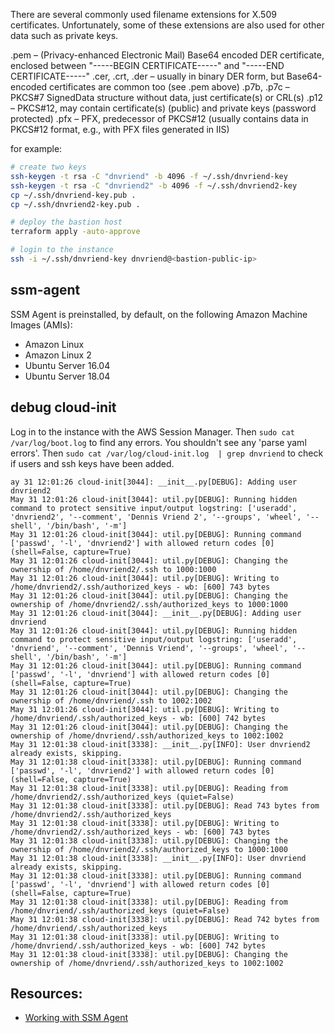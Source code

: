 There are several commonly used filename extensions for X.509 certificates. Unfortunately, some of these extensions are also used for other data such as private keys.

.pem – (Privacy-enhanced Electronic Mail) Base64 encoded DER certificate, enclosed between "-----BEGIN CERTIFICATE-----" and "-----END CERTIFICATE-----"
.cer, .crt, .der – usually in binary DER form, but Base64-encoded certificates are common too (see .pem above)
.p7b, .p7c – PKCS#7 SignedData structure without data, just certificate(s) or CRL(s)
.p12 – PKCS#12, may contain certificate(s) (public) and private keys (password protected)
.pfx – PFX, predecessor of PKCS#12 (usually contains data in PKCS#12 format, e.g., with PFX files generated in IIS)

for example:

```bash
# create two keys
ssh-keygen -t rsa -C "dnvriend" -b 4096 -f ~/.ssh/dnvriend-key
ssh-keygen -t rsa -C "dnvriend2" -b 4096 -f ~/.ssh/dnvriend2-key
cp ~/.ssh/dnvriend-key.pub .
cp ~/.ssh/dnvriend2-key.pub .

# deploy the bastion host 
terraform apply -auto-approve

# login to the instance
ssh -i ~/.ssh/dnvriend-key dnvriend@<bastion-public-ip>
```

## ssm-agent
SSM Agent is preinstalled, by default, on the following Amazon Machine Images (AMIs):

- Amazon Linux
- Amazon Linux 2
- Ubuntu Server 16.04
- Ubuntu Server 18.04 

## debug cloud-init
Log in to the instance with the AWS Session Manager. Then `sudo cat /var/log/boot.log` to find any errors. You shouldn't see
any 'parse yaml errors'. Then `sudo cat /var/log/cloud-init.log  | grep dnvriend` to check if users and ssh keys have been added.  

```text
ay 31 12:01:26 cloud-init[3044]: __init__.py[DEBUG]: Adding user dnvriend2
May 31 12:01:26 cloud-init[3044]: util.py[DEBUG]: Running hidden command to protect sensitive input/output logstring: ['useradd', 'dnvriend2', '--comment', 'Dennis Vriend 2', '--groups', 'wheel', '--shell', '/bin/bash', '-m']
May 31 12:01:26 cloud-init[3044]: util.py[DEBUG]: Running command ['passwd', '-l', 'dnvriend2'] with allowed return codes [0] (shell=False, capture=True)
May 31 12:01:26 cloud-init[3044]: util.py[DEBUG]: Changing the ownership of /home/dnvriend2/.ssh to 1000:1000
May 31 12:01:26 cloud-init[3044]: util.py[DEBUG]: Writing to /home/dnvriend2/.ssh/authorized_keys - wb: [600] 743 bytes
May 31 12:01:26 cloud-init[3044]: util.py[DEBUG]: Changing the ownership of /home/dnvriend2/.ssh/authorized_keys to 1000:1000
May 31 12:01:26 cloud-init[3044]: __init__.py[DEBUG]: Adding user dnvriend
May 31 12:01:26 cloud-init[3044]: util.py[DEBUG]: Running hidden command to protect sensitive input/output logstring: ['useradd', 'dnvriend', '--comment', 'Dennis Vriend', '--groups', 'wheel', '--shell', '/bin/bash', '-m']
May 31 12:01:26 cloud-init[3044]: util.py[DEBUG]: Running command ['passwd', '-l', 'dnvriend'] with allowed return codes [0] (shell=False, capture=True)
May 31 12:01:26 cloud-init[3044]: util.py[DEBUG]: Changing the ownership of /home/dnvriend/.ssh to 1002:1002
May 31 12:01:26 cloud-init[3044]: util.py[DEBUG]: Writing to /home/dnvriend/.ssh/authorized_keys - wb: [600] 742 bytes
May 31 12:01:26 cloud-init[3044]: util.py[DEBUG]: Changing the ownership of /home/dnvriend/.ssh/authorized_keys to 1002:1002
May 31 12:01:38 cloud-init[3338]: __init__.py[INFO]: User dnvriend2 already exists, skipping.
May 31 12:01:38 cloud-init[3338]: util.py[DEBUG]: Running command ['passwd', '-l', 'dnvriend2'] with allowed return codes [0] (shell=False, capture=True)
May 31 12:01:38 cloud-init[3338]: util.py[DEBUG]: Reading from /home/dnvriend2/.ssh/authorized_keys (quiet=False)
May 31 12:01:38 cloud-init[3338]: util.py[DEBUG]: Read 743 bytes from /home/dnvriend2/.ssh/authorized_keys
May 31 12:01:38 cloud-init[3338]: util.py[DEBUG]: Writing to /home/dnvriend2/.ssh/authorized_keys - wb: [600] 743 bytes
May 31 12:01:38 cloud-init[3338]: util.py[DEBUG]: Changing the ownership of /home/dnvriend2/.ssh/authorized_keys to 1000:1000
May 31 12:01:38 cloud-init[3338]: __init__.py[INFO]: User dnvriend already exists, skipping.
May 31 12:01:38 cloud-init[3338]: util.py[DEBUG]: Running command ['passwd', '-l', 'dnvriend'] with allowed return codes [0] (shell=False, capture=True)
May 31 12:01:38 cloud-init[3338]: util.py[DEBUG]: Reading from /home/dnvriend/.ssh/authorized_keys (quiet=False)
May 31 12:01:38 cloud-init[3338]: util.py[DEBUG]: Read 742 bytes from /home/dnvriend/.ssh/authorized_keys
May 31 12:01:38 cloud-init[3338]: util.py[DEBUG]: Writing to /home/dnvriend/.ssh/authorized_keys - wb: [600] 742 bytes
May 31 12:01:38 cloud-init[3338]: util.py[DEBUG]: Changing the ownership of /home/dnvriend/.ssh/authorized_keys to 1002:1002
``` 

## Resources:
- [Working with SSM Agent](https://docs.aws.amazon.com/systems-manager/latest/userguide/ssm-agent.html)
 